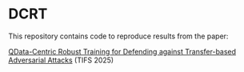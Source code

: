 # DCRT

This repository contains code to reproduce results from the paper:

[QData-Centric Robust Training for Defending against Transfer-based Adversarial Attacks](https://ieeexplore.ieee.org/document/11168936/) (TIFS 2025)
